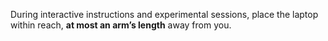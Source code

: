 During interactive instructions and experimental sessions, place the laptop within reach, **at most an arm’s length** away from you.
